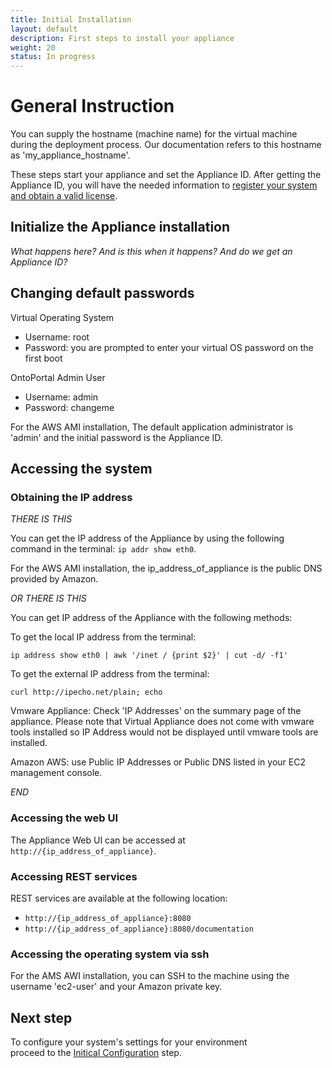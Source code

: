 ```yaml
---
title: Initial Installation
layout: default
description: First steps to install your appliance
weight: 20
status: In progress
---
```


# General Instruction

You can supply the hostname (machine name) for the virtual machine 
during the deployment process. 
Our documentation refers to this hostname as 'my_appliance_hostname'.

These steps start your appliance and set the Appliance ID. 
After getting the Appliance ID, you will have the needed information
to <a href="../registration">register your system and obtain a valid license</a>.

## Initialize the Appliance installation

_What happens here? And is this when it happens? And do we get an Appliance ID?_

## Changing default passwords

Virtual Operating System
* Username: root
* Password: you are prompted to enter your virtual OS password on the first boot

OntoPortal Admin User
* Username: admin
* Password: changeme

For the AWS AMI installation, The default application administrator is 'admin' and the initial password is the Appliance ID.

## Accessing the system

### Obtaining the IP address

_THERE IS THIS_

You can get the IP address of the Appliance by using the following command 
in the terminal: `ip addr show eth0`.

For the AWS AMI installation, the ip_address_of_appliance is 
the public DNS provided by Amazon. 

_OR THERE IS THIS_

You can get IP address of the Appliance with the following methods:

To get the local IP address from the terminal:
```
ip address show eth0 | awk '/inet / {print $2}' | cut -d/ -f1'
```

To get the external IP address from the terminal:
```
curl http://ipecho.net/plain; echo
```

Vmware Appliance:
Check 'IP Addresses' on the summary page of the appliance. Please note that Virtual Appliance does not come with vmware tools installed so IP Address would not be displayed until vmware tools are installed.

Amazon AWS:
use Public IP Addresses or Public DNS listed in your EC2 management console.

_END_

### Accessing the web UI

The Appliance Web UI can be accessed at `http://{ip_address_of_appliance}`. 


### Accessing REST services

REST services are available at the following location:
* `http://{ip_address_of_appliance}:8080`
* `http://{ip_address_of_appliance}:8080/documentation`

### Accessing the operating system via ssh

For the AMS AWI installation, you can  SSH to the machine 
using the username 'ec2-user' and your Amazon private key.


## Next step

To configure your system's settings for your environment  
proceed to the <a href="../initial_configuration">Initical Configuration</a> step.
